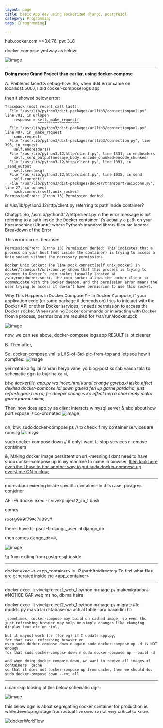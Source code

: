 ```yaml
---
layout: page
title: basic App dev using dockerized django, postgresql
category: Programming
tags: [Programming] 

---
```


hub.docker.com >>3.6.76. pw: 3..8 

docker-compose.yml way as below: 

![image](https://github.com/user-attachments/assets/1ed007d7-da59-4b91-af69-c3ea864b20cb)

---
**Doing more Grand Project than earlier, using docker-compose**

A.  Problems faced & debug-how:  So, when 404 error came on localhost:5000, I did  docker-compose logs app

then it showed below error:

```
Traceback (most recent call last):
  File "/usr/lib/python3/dist-packages/urllib3/connectionpool.py", line 791, in urlopen
    response = self._make_request(
               ^^^^^^^^^^^^^^^^^^^
  File "/usr/lib/python3/dist-packages/urllib3/connectionpool.py", line 497, in _make_request
    conn.request(
  File "/usr/lib/python3/dist-packages/urllib3/connection.py", line 395, in request
    self.endheaders()
  File "/usr/lib/python3.12/http/client.py", line 1331, in endheaders
    self._send_output(message_body, encode_chunked=encode_chunked)
  File "/usr/lib/python3.12/http/client.py", line 1091, in _send_output
    self.send(msg)
  File "/usr/lib/python3.12/http/client.py", line 1035, in send
    self.connect()
  File "/usr/lib/python3/dist-packages/docker/transport/unixconn.py", line 27, in connect
    sock.connect(self.unix_socket)
PermissionError: [Errno 13] Permission denied
```
is /usr/lib/python3.12/http/client.py referring to path inside container?

Chatgpt: So, /usr/lib/python3.12/http/client.py in the error message is not referring to a path inside the Docker container. It’s actually a path on your host machine (Ubuntu) where Python’s standard library files are located.
Breakdown of the Error

This error occurs because:

    PermissionError: [Errno 13] Permission denied: This indicates that a process on your host (not inside the container) is trying to access a Unix socket without the necessary permissions.

    Docker Unix Socket: The line sock.connect(self.unix_socket) in docker/transport/unixconn.py shows that this process is trying to connect to Docker’s Unix socket (usually located at /var/run/docker.sock). The Unix socket allows the Docker client to communicate with the Docker daemon, and the permission error means the user trying to access it doesn’t have permission to use this socket.

Why This Happens in Docker Compose ? - In Docker Compose, if your application code (or some package it depends on) tries to interact with the Docker API or other Docker services, it needs permission to access the Docker socket. When running Docker commands or interacting with Docker from a process, permissions are required for /var/run/docker.sock

![image](https://github.com/user-attachments/assets/5449073e-4d17-488d-962d-fb03f07948db)

now, we can see above, docker-compose logs app RESULT is lot cleaner

B. Then after, 

So, docker-compose.yml is LHS-of-3rd-pic-from-top and lets see how it compiles:
![image](https://github.com/user-attachments/assets/7638cc70-33ca-4b71-a380-31fcb5b8d059)

yei mathi ko fig lai ramrari heryo vane, yo blog-post ko sab vanda tala ko schematic dgm ta bujhihalxa ni, 

_btw, dockerfile, app.py wa index.html kunai change garepaxi tesko effect dekhna docker-compose lai down garera feri up garna pardaina, just refresh gare hunxa; for deeper changes ko effect herna chai rarely matra garnu parna sakxa,_

 Then, how does app.py as client interacts w mysql server & also about how port expose is co-ordinated
![image](https://github.com/user-attachments/assets/3a19d5d4-4610-49b4-b5e1-3c149695d703)

---
  oh, btw:
  sudo docker-compose ps   // to check if my container services are running
  ![image](https://github.com/user-attachments/assets/2333b688-ab8f-4344-8e00-f4d0c69095a3)

   sudo docker-compose down // if only I want to stop services n remove containers
   
  &, Making docker image persistent on url -meaning I dont need to have sudo docker-compose up in my machine to come in browser, [then look here even tho I have to find another way to put sudo docker-compose up everytime ON in cloud](https://developer.okta.com/blog/2018/09/27/test-your-github-repositories-with-docker-in-five-minutes) 

---
more about entering inside specific container- in this case, postgres container

AFTER 
docker exec -it vivekproject2_db_1 bash

comes

root@999f799c7d38:/#

there I have to:  psql -U django_user -d django_db

then comes django_db=#,

![image](https://github.com/user-attachments/assets/f5bfd473-3a98-49e8-a0c3-fee90ce73a77)

\q from exiting from postgresql-inside

-----
docker exec -it <app_container> ls -R /path/to/directory
To find what files are generated inside the <app_container>

----
docker exec -it vivekproject2_web_1 python manage.py makemigrations  #NOTICE GAR web ma ho, db ma haina

docker exec -it vivekproject2_web_1 python manage.py migrate 
#le models.py ma va lai database ma actual table haru banaidini ho

```
_sometimes, docker-compose may build on cached image, so even tho 
just refreshing browser may help on simple changes like changing display text etc on html, 

but it maynot work for (for eg) if I update app.py, 
for that case, refreshing browser or 
even sudo docker-compose down n again sudo docker-compose up -d is NOT enough, 
for that sudo docker-compose down n sudo docker-compose up --build -d 

and when doing docker-compose down, we want to remove all images of containers' cache 
so that it does not docker-compose up from cache, then we should do:
sudo docker-compose down --rmi all_
```

---
u can skip looking at this below schematic dgm:

![image](https://github.com/user-attachments/assets/c19bf5b6-ca81-4e79-ad85-3dd2e729da3c)
 
this below dgm is about segregating docker container for production ie. while developing stage from actual live one.
so not very critical to know:

![dockerWorkFlow](https://user-images.githubusercontent.com/11883023/209544204-48c30b20-48e6-47b5-972c-af4b98ddb45c.png)

